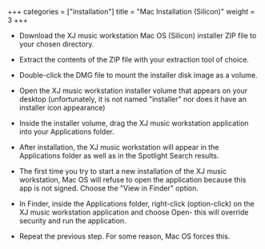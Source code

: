 +++
categories = ["installation"]
title = "Mac Installation (Silicon)"
weight = 3
+++

* Download the XJ music workstation Mac OS (Silicon) installer ZIP file to your chosen directory.

* Extract the contents of the ZIP file with your extraction tool of choice.

* Double-click the DMG file to mount the installer disk image as a volume.

* Open the XJ music workstation installer volume that appears on your desktop (unfortunately, it is not named "installer" nor does it have an installer icon appearance) 

* Inside the installer volume, drag the XJ music workstation application into your Applications folder. 

* After installation, the XJ music workstation will appear in the Applications folder as well as in the Spotlight Search results.

* The first time you try to start a new installation of the XJ music workstation, Mac OS will refuse to open the application because this app is not signed. Choose the "View in Finder" option.

* In Finder, inside the Applications folder, right-click (option-click) on the XJ music workstation application and choose Open- this will override security and run the application.

* Repeat the previous step. For some reason, Mac OS forces this.
